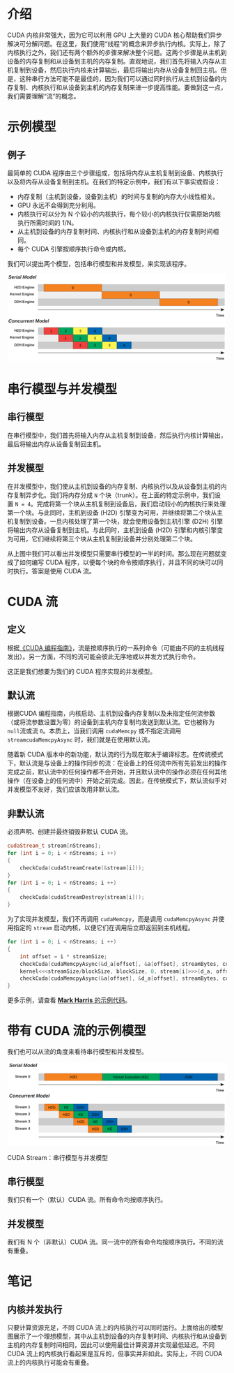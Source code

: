 # 介绍

CUDA 内核非常强大，因为它可以利用 GPU 上大量的 CUDA 核心帮助我们异步解决可分解问题。在这里，我们使用“线程”的概念来异步执行内核。实际上，除了内核执行之外，我们还有两个额外的步骤来解决整个问题。这两个步骤是从主机到设备的内存复制和从设备到主机的内存复制。直观地说，我们首先将输入内存从主机复制到设备，然后执行内核来计算输出，最后将输出内存从设备复制回主机。但是，这种串行方法可能不是最佳的，因为我们可以通过同时执行从主机到设备的内存复制、内核执行和从设备到主机的内存复制来进一步提高性能。要做到这一点，我们需要理解“流”的概念。

# 示例模型

## 例子

最简单的 CUDA 程序由三个步骤组成，包括将内存从主机复制到设备、内核执行以及将内存从设备复制到主机。在我们的特定示例中，我们有以下事实或假设：

* 内存复制（主机到设备，设备到主机）的时间与复制的内存大小线性相关。
* GPU 永远不会得到充分利用。
* 内核执行可以分为 N 个较小的内核执行，每个较小的内核执行仅需原始内核执行所需时间的 1/N。
* 从主机到设备的内存复制时间、内核执行和从设备到主机的内存复制时间相同。
* 每个 CUDA 引擎按顺序执行命令或内核。
    
我们可以提出两个模型，包括串行模型和并发模型，来实现该程序。

![cuda stream](img/cuda-stream.png)


# 串行模型与并发模型

## 串行模型

在串行模型中，我们首先将输入内存从主机复制到设备，然后执行内核计算输出，最后将输出内存从设备复制回主机。

## 并发模型
    
在并发模型中，我们使从主机到设备的内存复制、内核执行以及从设备到主机的内存复制异步化。我们将内存分成 `N` 个块（trunk）。在上面的特定示例中，我们设置 `N = 4`。完成将第一个块从主机复制到设备后，我们启动较小的内核执行来处理第一个块。与此同时，主机到设备 (H2D) 引擎变为可用，并继续将第二个块从主机复制到设备。一旦内核处理了第一个块，就会使用设备到主机引擎 (D2H) 引擎将输出内存从设备复制到主机。与此同时，主机到设备 (H2D) 引擎和内核引擎变为可用，它们继续将第三个块从主机复制到设备并分别处理第二个块。

从上图中我们可以看出并发模型只需要串行模型的一半的时间。那么现在问题就变成了如何编写 CUDA 程序，以便每个块的命令按顺序执行，并且不同的块可以同时执行。答案是使用 CUDA 流。

# CUDA 流

## 定义

根据[《CUDA 编程指南》](https://docs.nvidia.com/cuda/cuda-c-programming-guide/index.html#streams)，流是按顺序执行的一系列命令（可能由不同的主机线程发出）。另一方面，不同的流可能会彼此无序地或以并发方式执行命令。

这正是我们想要为我们的 CUDA 程序实现的并发模型。

## 默认流

根据CUDA 编程指南，内核启动、主机到设备内存复制以及未指定任何流参数（或将流参数设置为零）的设备到主机内存复制均发送到默认流。它也被称为`null`流或流 `0`。本质上，当我们调用 `cudaMemcpy` 或不指定流调用 `streamcudaMemcpyAsync` 时，我们就是在使用默认流。

随着新 CUDA 版本中的新功能，默认流的行为现在取决于编译标志。在传统模式下，默认流是与设备上的操作同步的流：在设备上的任何流中所有先前发出的操作完成之前，默认流中的任何操作都不会开始，并且默认流中的操作必须在任何其他操作（在设备上的任何流中）开始之前完成。因此，在传统模式下，默认流似乎对并发模型不友好，我们应该改用非默认流。

## 非默认流

必须声明、创建并最终销毁非默认 CUDA 流。

```cpp
cudaStream_t stream[nStreams];
for (int i = 0; i < nStreams; i ++)
{
    checkCuda(cudaStreamCreate(&stream[i]));
}
for (int i = 0; i < nStreams; i ++)
{
    checkCuda(cudaStreamDestroy(stream[i]));
}
```

为了实现并发模型，我们不再调用 `cudaMemcpy`，而是调用 `cudaMemcpyAsync` 并使用指定的 `stream` 启动内核，以便它们在调用后立即返回到主机线程。

```cpp
for (int i = 0; i < nStreams; i ++)
{
    int offset = i * streamSize;
    checkCuda(cudaMemcpyAsync(&d_a[offset], &a[offset], streamBytes, cudaMemcpyHostToDevice, stream[i]));
    kernel<<<streamSize/blockSize, blockSize, 0, stream[i]>>>(d_a, offset);
    checkCuda(cudaMemcpyAsync(&a[offset], &d_a[offset], streamBytes, cudaMemcpyDeviceToHost, stream[i]));
}
```

更多示例，请查看 [**Mark Harris** 的示例代码](https://github.com/NVIDIA-developer-blog/code-samples/blob/master/series/cuda-cpp/overlap-data-transfers/async.cu)。

# 带有 CUDA 流的示例模型

我们也可以从流的角度来看待串行模型和并发模型。

![cuda stream](img/cuda-stream-2.png)

CUDA Stream：串行模型与并发模型

## 串行模型

我们只有一个（默认）CUDA 流。所有命令均按顺序执行。

## 并发模型

我们有 N 个（非默认）CUDA 流。同一流中的所有命令均按顺序执行。不同的流有重叠。

# 笔记

## 内核并发执行

只要计算资源充足，不同 CUDA 流上的内核执行可以同时运行。上面给出的模型图展示了一个理想模型，其中从主机到设备的内存复制时间、内核执行和从设备到主机的内存复制时间相同，因此可以使用最佳计算资源并实现最低延迟。不同 CUDA 流上的内核执行看起来是互斥的，但事实并非如此。实际上，不同 CUDA 流上的内核执行可能会有重叠。